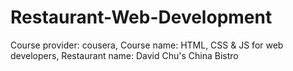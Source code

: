 # Restaurant-Web-Development
Course provider: cousera,
Course name: HTML, CSS &amp; JS for web developers,
Restaurant name: David Chu's China Bistro
